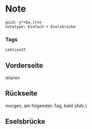 # Note
```
guid: y*+Ew,]rnx
notetype: Einfach + Eselsbrücke
```

### Tags
```
Lektion37
```

## Vorderseite
αὔριον

## Rückseite
morgen, am folgenden Tag, bald (<i>Adv.</i>)

## Eselsbrücke

